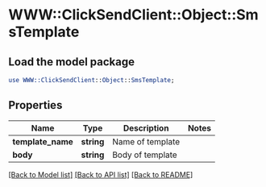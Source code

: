 # WWW::ClickSendClient::Object::SmsTemplate

## Load the model package
```perl
use WWW::ClickSendClient::Object::SmsTemplate;
```

## Properties
Name | Type | Description | Notes
------------ | ------------- | ------------- | -------------
**template_name** | **string** | Name of template | 
**body** | **string** | Body of template | 

[[Back to Model list]](../README.md#documentation-for-models) [[Back to API list]](../README.md#documentation-for-api-endpoints) [[Back to README]](../README.md)


